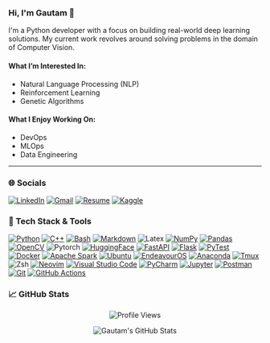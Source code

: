 ### Hi, I'm Gautam 👋

I'm a Python developer with a focus on building real-world deep learning solutions. My current work revolves around solving problems in the domain of Computer Vision.

#### What I’m Interested In:
- Natural Language Processing (NLP)
- Reinforcement Learning
- Genetic Algorithms

#### What I Enjoy Working On:
- DevOps
- MLOps
- Data Engineering

---
### 🌐 Socials
[![LinkedIn](https://img.shields.io/badge/LinkedIn-%230077B5.svg?style=for-the-badge&logo=linkedin&logoColor=white)](https://www.linkedin.com/in/gautam-menon-9a30a3233/)
[![Gmail](https://img.shields.io/badge/Gmail-D14836?logo=gmail&style=for-the-badge&logoColor=white)](menon.gautam.13@gmail.com)
[![Resume](https://img.shields.io/badge/Resume-%23018EF5?style=for-the-badge&logo=readme&logoColor=white)](https://drive.google.com/file/d/1raXuZzfiD5MlogquxjJc20_uD5xfJETD/view?usp=drive_link)
[![Kaggle](https://img.shields.io/static/v1?message=Kaggle&logo=kaggle&label=&color=20BEFF&logoColor=white&labelColor=&style=for-the-badge)](https://www.kaggle.com/gautamrmenon)


### 🔧 Tech Stack & Tools
[![Python](https://img.shields.io/badge/python-3670A0?style=for-the-badge&logo=python&logoColor=white)](https://www.python.org/) [![C++](https://img.shields.io/badge/c++-%2300599C.svg?style=for-the-badge&logo=c%2B%2B&logoColor=white)](https://isocpp.org/) [![Bash](https://img.shields.io/badge/Bash-4EAA25?style=for-the-badge&logo=gnubash&logoColor=white)](https://www.gnu.org/software/bash/) [![Markdown](https://img.shields.io/badge/Markdown-%23000000.svg?logo=markdown&style=for-the-badge&logoColor=white)](#) ![Latex](https://img.shields.io/badge/latex-%23008080?style=for-the-badge&logo=latex&logoColor=white)
[![NumPy](https://img.shields.io/badge/numpy-%23013243.svg?style=for-the-badge&logo=numpy&logoColor=white)](https://numpy.org/) [![Pandas](https://img.shields.io/badge/pandas-%23150458.svg?style=for-the-badge&logo=pandas&logoColor=white)](https://pandas.pydata.org/) [![OpenCV](https://img.shields.io/badge/OpenCV-%235C3EE8?style=for-the-badge&logo=OpenCV&logoColor=white)](https://opencv.org/) ![Pytorch](https://img.shields.io/badge/pytorch-%23EE4C2C?style=for-the-badge&logo=PyTorch&logoColor=white)
[![HuggingFace](https://img.shields.io/badge/huggingface-%23FFD21E?style=for-the-badge&logo=huggingface&logoColor=white)](https://huggingface.co/GRMenon) [![FastAPI](https://img.shields.io/badge/fastapi-%23009688?style=for-the-badge&logo=fastapi&logoColor=white)](https://fastapi.tiangolo.com/) [![Flask](https://img.shields.io/badge/Flask-000?logo=flask&style=for-the-badge&logoColor=white)](https://flask.palletsprojects.com/en/3.0.x/)
[![PyTest](https://img.shields.io/badge/pytest-%230A9EDC?style=for-the-badge&logo=pytest&logoColor=white)](https://docs.pytest.org/en/stable/)
[![Docker](https://img.shields.io/badge/Docker-2496ED?logo=docker&style=for-the-badge&logoColor=white)](https://www.docker.com/) [![Apache Spark](https://img.shields.io/badge/apache%20spark-%23E25A1C?style=for-the-badge&logo=Apache%20Spark&logoColor=white)](https://spark.apache.org/) 
[![Ubuntu](https://img.shields.io/badge/Ubuntu-E95420?logo=ubuntu&style=for-the-badge&logoColor=white)](https://ubuntu.com/) [![EndeavourOS](https://img.shields.io/badge/endeavouros-%237F7FFF?style=for-the-badge&logo=endeavouros&logoColor=white)](https://endeavouros.com/)
[![Anaconda](https://img.shields.io/badge/Anaconda-%2344A833.svg?style=for-the-badge&logo=anaconda&logoColor=white)](https://anaconda.org/) [![Tmux](https://img.shields.io/badge/tmux-%231BB91F?style=for-the-badge&logo=tmux&logoColor=white)](https://github.com/tmux/tmux/wiki)
![Zsh](https://img.shields.io/badge/Zsh-%23F15A24?style=for-the-badge&logo=Zsh&logoColor=white) [![Neovim](https://img.shields.io/badge/Neovim-57A143?logo=neovim&style=for-the-badge&logoColor=white)](https://neovim.io/) [![Visual Studio Code](https://custom-icon-badges.demolab.com/badge/Visual%20Studio%20Code-0078d7.svg?logo=vsc&style=for-the-badge&logoColor=white)](https://code.visualstudio.com/) [![PyCharm](https://img.shields.io/badge/PyCharm-000?logo=pycharm&style=for-the-badge&logoColor=white)](https://www.jetbrains.com/pycharm/) [![Jupyter](https://img.shields.io/badge/Jupyter-%23F37626?style=for-the-badge&logo=Jupyter&logoColor=white)](https://jupyter.org/) [![Postman](https://img.shields.io/badge/postman-%23FF6C37?style=for-the-badge&logo=Postman&logoColor=white)](https://www.postman.com/) [![Git](https://img.shields.io/badge/Git-fc6d26?style=for-the-badge&logo=git&logoColor=white)](https://git-scm.com/) [![GitHub Actions](https://img.shields.io/badge/GitHub_Actions-2088FF?logo=github-actions&style=for-the-badge&logoColor=white)](#)




### :chart_with_upwards_trend: GitHub Stats
<p align="center">
  <img src="https://komarev.com/ghpvc/?username=GRMenon&abbreviated=true&style=for-the-badge&color=brightgreen&base=500&label=Profile+Views" alt="Profile Views">
</p>

<p align="center">
  <img src="https://github-readme-stats.vercel.app/api/top-langs/?username=GR-Menon&count_private=true&exclude_repo=optuna-integration,intel-oneAPI,streamlit_trial&theme=gotham&layout=compact&langs_count=8" alt="Gautam's GitHub Stats" />
</p>
